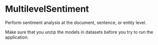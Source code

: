 # MultilevelSentiment
Perform sentiment analysis at the document, sentence, or entity level.

Make sure that you unzip the models in datasets before you try to run the application.
